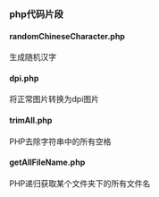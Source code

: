 ### php代码片段

#### randomChineseCharacter.php 

生成随机汉字

#### dpi.php

将正常图片转换为dpi图片

#### trimAll.php

PHP去除字符串中的所有空格

#### getAllFileName.php

PHP递归获取某个文件夹下的所有文件名